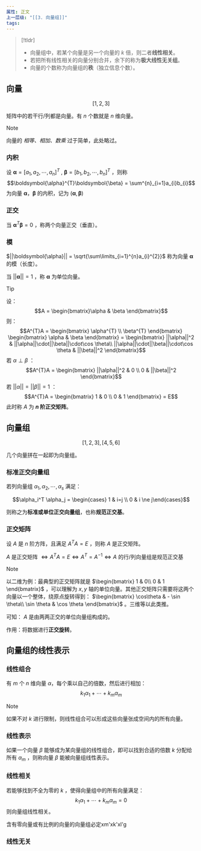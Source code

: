 ```yaml
---
属性: 正文
上一层级: "[[3. 向量组]]"
tags:
---
```


> [!tldr] 
> - 向量组中，若某个向量是另一个向量的 $k$ 倍，则二者**线性相关**。
> - 若把所有线性相关的向量分别合并，余下的称为**极大线性无关组**。
> - 向量的个数称为向量组的**秩**（独立信息个数）。

## 向量

$$[1,2,3]$$

矩阵中的若干行/列都是向量。有 $n$ 个数就是 $n$ 维向量。

> [!note] 
> 向量的 *相等、相加、数乘* 过于简单，此处略过。

### 内积

设 $\boldsymbol{\alpha} =[a_{1},a_{2},\cdots,a_{n}]^{T}$ , $\boldsymbol{\beta} =[b_{1},b_{2},\cdots,b_{n}]^{T}$ ，则称 $$\boldsymbol{\alpha}^{T}\boldsymbol{\beta} = \sum^{n}_{i=1}a_{i}b_{i}$$ 为向量 $\boldsymbol{\alpha}$，$\boldsymbol{\beta}$ 的内积，记为 $(\boldsymbol{\alpha}, \boldsymbol{\beta})$

### 正交

当 $\boldsymbol{\alpha}^{T}\boldsymbol{\beta} = 0$ ，称两个向量正交（垂直）。

### 模

$||\boldsymbol{\alpha}|| = \sqrt{\sum\limits_{i=1}^{n}a_{i}^{2}}$ 称为向量 $\boldsymbol{\alpha}$ 的模（长度）。

当 $||\boldsymbol{\alpha}||=1$ ，称 $\boldsymbol{\alpha}$ 为单位向量。

> [!tip] 
> 设： $$A = \begin{bmatrix}\alpha & \beta \end{bmatrix}$$
> 则： $$A^{T}A = \begin{bmatrix} \alpha^{T} \\ \beta^{T} \end{bmatrix} \begin{bmatrix} \alpha & \beta \end{bmatrix} = \begin{bmatrix} ||\alpha||^2 & ||\alpha||\cdot||\beta||\cdot\cos \theta\\ ||\alpha||\cdot||\beta||\cdot\cos \theta & ||\beta||^2 \end{bmatrix}$$
> 若 $\alpha \perp \beta$ ：
> $$A^{T}A = \begin{bmatrix} ||\alpha||^2 & 0 \\ 0 & ||\beta||^2 \end{bmatrix}$$
> 若 $||\alpha|| = ||\beta|| = 1$ ：
> $$A^{T}A = \begin{bmatrix} 1 & 0 \\ 0 & 1 \end{bmatrix} = E$$
> 此时称 $A$ 为 **$n$ 阶正交矩阵**。

## 向量组

$$[1,2,3], [4,5,6]$$

几个向量拼在一起即为向量组。

### 标准正交向量组

若列向量组 $\alpha_{1},\alpha_{2},\cdots,\alpha_{s}$ 满足：

$$\alpha_i^T \alpha_j = \begin{cases} 1 & i=j \\ 0 & i \ne j\end{cases}$$

则称之为**标准或单位正交向量组**，也称**规范正交基**。

### 正交矩阵

设 $A$ 是 $n$ 阶方阵，且满足 $A^{T}A = E$ ，则称 $A$ 是正交矩阵。

$A$ 是正交矩阵 $\Leftrightarrow A^{T}A=E \Leftrightarrow A^{T}=A^{-1} \Leftrightarrow A$ 的行/列向量组是规范正交基

> [!note] 
> 以二维为例：最典型的正交矩阵就是 $\begin{bmatrix} 1 & 0\\ 0 & 1 \end{bmatrix}$ ，可以理解为 $x,y$ 轴的单位向量。其他正交矩阵只需要将这两个向量以一个整体，绕原点旋转得到： $\begin{bmatrix} \cos\theta & - \sin \theta\\ \sin \theta & \cos \theta \end{bmatrix}$ 。三维等以此类推。
> 
> 可知： $A$ 是由两两正交的单位向量组构成的。
> 
> 作用：将数据进行**正交旋转**。

## 向量组的线性表示

### 线性组合

有 $m$ 个 $n$ 维向量 $\alpha$，每个乘以自己的倍数，然后进行相加：
$$k_{1}\alpha_{1} + \cdots + k_{m}\alpha_{m}$$

> [!note] 
> 如果不对 $k$ 进行限制，则线性组合可以形成这些向量张成空间内的所有向量。

### 线性表示

如果一个向量 $\beta$ 能够成为某向量组的线性组合，即可以找到合适的倍数 $k$ 分配给所有 $\alpha_{m}$ ，则称向量 $\beta$ 能被向量组线性表示。

### 线性相关

若能够找到不全为零的 $k$ ，使得向量组中的所有向量满足： $$k_{1}\alpha_{1} + \cdots + k_{m}\alpha_{m} = 0$$ 则向量组线性相关。

含有零向量或有比例的向量的向量组必定xm'xk'xl'g

### 线性无关